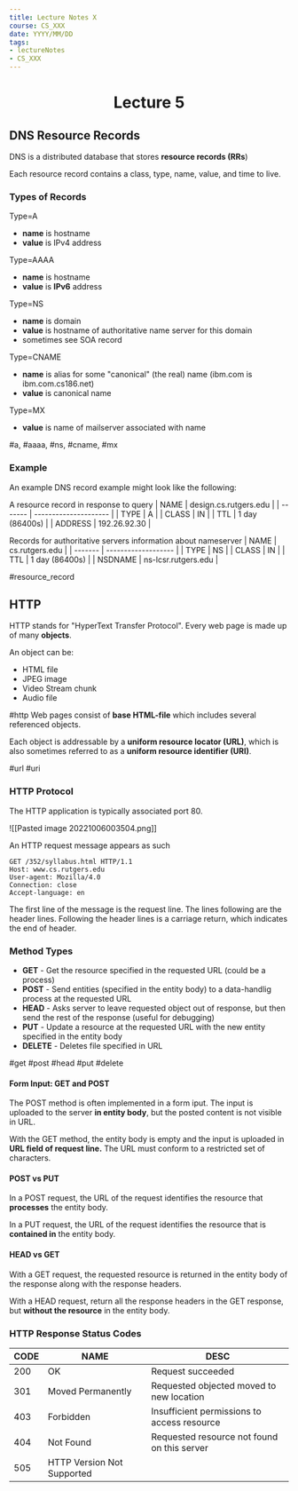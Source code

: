 ```yaml
---
title: Lecture Notes X
course: CS_XXX
date: YYYY/MM/DD
tags: 
- lectureNotes
- CS_XXX
---
```


<center><h1>Lecture 5</h1></center>

## DNS Resource Records
DNS is a distributed database that stores **resource records (RRs**)

Each resource record contains a class, type, name, value, and time to live.

### Types of Records
Type=A
- **name** is hostname
- **value** is IPv4 address

Type=AAAA
- **name** is hostname
- **value** is **IPv6** address

Type=NS
- **name** is domain
- **value** is hostname of authoritative name server for this domain
- sometimes see SOA record

Type=CNAME
- **name** is alias for some "canonical" (the real) name (ibm.com is ibm.com.cs186.net)
- **value** is canonical name

Type=MX
- **value** is name of mailserver associated with name

#a, #aaaa, #ns, #cname, #mx

### Example
An example DNS record example might look like the following:

A resource record in response to query
| NAME    | design.cs.rutgers.edu |
| ------- | --------------------- |
| TYPE    | A                     |
| CLASS   | IN                    |
| TTL     | 1 day (86400s)        |
| ADDRESS | 192.26.92.30          |

Records for authoritative servers information about nameserver
| NAME    | cs.rutgers.edu      |
| ------- | ------------------- |
| TYPE    | NS                  |
| CLASS   | IN                  |
| TTL     | 1 day (86400s)      |
| NSDNAME | ns-lcsr.rutgers.edu |

#resource_record
## HTTP
HTTP stands for "HyperText Transfer Protocol". Every web page is made up of many **objects**.

An object can be:
- HTML file
- JPEG image
- Video Stream chunk
- Audio file

#http
Web pages consist of **base HTML-file** which includes several referenced objects.

Each object is addressable by a **uniform resource locator (URL)**, which is also sometimes referred to as a **uniform resource identifier (URI)**.

#url #uri
### HTTP Protocol
The HTTP application is typically associated port 80. 

![[Pasted image 20221006003504.png]]

An HTTP request message appears as such
```
GET /352/syllabus.html HTTP/1.1
Host: www.cs.rutgers.edu
User-agent: Mozilla/4.0
Connection: close
Accept-language: en
```
The first line of the message is the request line.
The lines following are the header lines. 
Following the header lines is a carriage return, which indicates the end of header.

### Method Types
- **GET** - Get the resource specified in the requested URL (could be a process)
- **POST** - Send entities (specified in the entity body) to a data-handlig process at the requested URL
- **HEAD** - Asks server to leave requested object out of response, but then send the rest of the response (useful for debugging)
- **PUT** - Update a resource at the requested URL with the new entity specified in the entity body
- **DELETE** - Deletes file specified in URL

#get #post #head #put #delete
#### Form Input: GET and POST
The POST method is often implemented in a form iput. The input is uploaded to the server **in entity body**, but the posted content is not visible in URL.

With the GET method, the entity body is empty and the input is uploaded in **URL field of request line.** The URL must conform to a restricted set of characters.

#### POST vs PUT
In a POST request, the URL of the request identifies the resource that **processes** the entity body.

In a PUT request, the URL of the request identifies the resource that is **contained in** the entity body.

#### HEAD vs GET
With a GET request, the requested resource is returned in the entity body of the response along with the response headers.

With a HEAD request, return all the response headers in the GET response, but **without the resource** in the entity body.

### HTTP Response Status Codes
| CODE | NAME                       | DESC                                        |
| ---- | -------------------------- | ------------------------------------------- |
| 200  | OK                         | Request succeeded                           |
| 301  | Moved Permanently          | Requested objected moved to new location    |
| 403  | Forbidden                  | Insufficient permissions to access resource |
| 404  | Not Found                  | Requested resource not found on this server |
| 505  | HTTP Version Not Supported |                                             |
